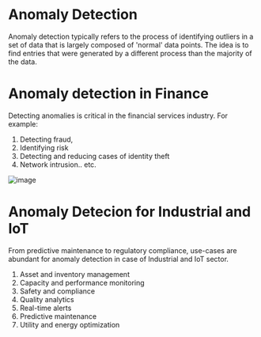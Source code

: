 # Anomaly Detection 

Anomaly detection typically refers to the process of identifying outliers in a set of data that is largely composed of 'normal' data points. 
The idea is to find entries that were generated by a different process than the majority of the data.

# Anomaly detection in Finance 
Detecting anomalies is critical in the financial services industry. For example: 
1. Detecting fraud, 
2. Identifying risk
3. Detecting and reducing cases of identity theft
4. Network intrusion.. etc.

![image](https://user-images.githubusercontent.com/78311891/176118200-98973b3f-5a4c-4357-9a52-24cc5eb6ce6d.png)



# Anomaly Detecion for Industrial and IoT 
From predictive maintenance to regulatory compliance, use-cases are abundant for anomaly detection in case of Industrial and IoT sector. 
1. Asset and inventory management
2. Capacity and performance monitoring
3. Safety and compliance
4. Quality analytics
5. Real-time alerts
6. Predictive maintenance
7. Utility and energy optimization
